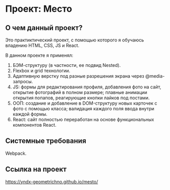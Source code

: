 # Проект: Место

## О чем данный проект?

Это практиктический проект, с помощью которого я обучаюсь владению HTML, CSS, JS и React.

В данном проекте я применял:
1. БЭМ-структуру (в частности, ее подвид Nested).
2. Flexbox и grid технологии.
3. Адаптивную верстку под разные разрешения экрана через @media-запросы.
4. JS: формы для редактирования профиля, добавления фото на сайт, открытие фотографий в полном размере; плавные анимации открытия попапов, реагирующие кнопки лайков под постами.
5. ООП: создание и добавление в DOM-структуру новых карточек с фото с помощью класса; валидация каждого поля ввода внутри каждой формы.
6. React: сайт полностью переработан на основе функциональных компонентов React.

## Системные требования

Webpack. 

## Ссылка на проект

https://yndx-geometrichno.github.io/mesto/
